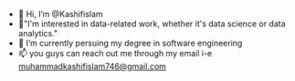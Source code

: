 - 👋 Hi, I’m @Kashifislam
- 👀"I'm interested in data-related work, whether it's data science or data analytics."
- 🌱 I’m currently persuing my degree in software engineering
- 📫 you guys can reach out me through my email i-e muhammadkashifislam746@gmail.com

<!---
Kashifislam is a ✨ special ✨ repository because its `README.md` (this file) appears on your GitHub profile.
You can click the Preview link to take a look at your changes.
--->
